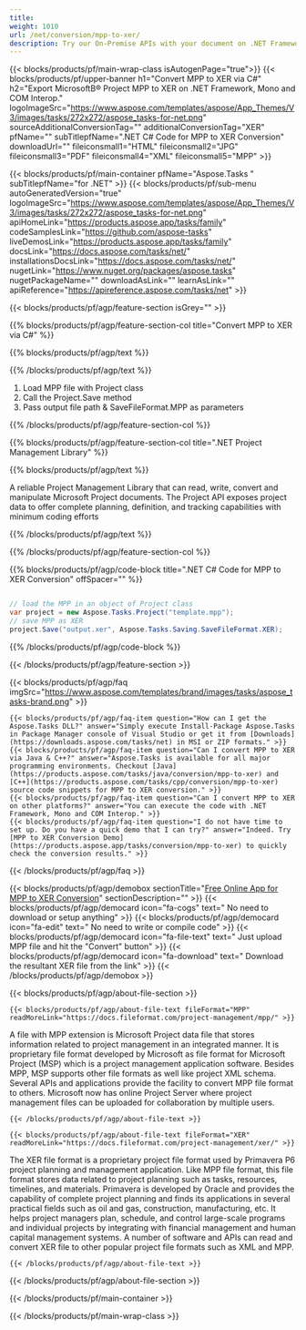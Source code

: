 ```yaml
---
title:  
weight: 1010
url: /net/conversion/mpp-to-xer/ 
description: Try our On-Premise APIs with your document on .NET Framework, Mono and COM Interop.
---
```


{{< blocks/products/pf/main-wrap-class isAutogenPage="true">}}
{{< blocks/products/pf/upper-banner h1="Convert MPP to XER via C#" h2="Export MicrosoftВ® Project MPP to XER on .NET Framework, Mono and COM Interop." logoImageSrc="https://www.aspose.com/templates/aspose/App_Themes/V3/images/tasks/272x272/aspose_tasks-for-net.png" sourceAdditionalConversionTag="" additionalConversionTag="XER" pfName="" subTitlepfName=".NET C# Code for MPP to XER Conversion" downloadUrl="" fileiconsmall1="HTML" fileiconsmall2="JPG" fileiconsmall3="PDF" fileiconsmall4="XML" fileiconsmall5="MPP" >}}

{{< blocks/products/pf/main-container pfName="Aspose.Tasks " subTitlepfName="for .NET" >}}
{{< blocks/products/pf/sub-menu autoGeneratedVersion="true" logoImageSrc="https://www.aspose.com/templates/aspose/App_Themes/V3/images/tasks/272x272/aspose_tasks-for-net.png" apiHomeLink="https://products.aspose.app/tasks/family" codeSamplesLink="https://github.com/aspose-tasks" liveDemosLink="https://products.aspose.app/tasks/family" docsLink="https://docs.aspose.com/tasks/net/" installationsDocsLink="https://docs.aspose.com/tasks/net/" nugetLink="https://www.nuget.org/packages/aspose.tasks" nugetPackageName="" downloadAsLink="" learnAsLink="" apiReference="https://apireference.aspose.com/tasks/net" >}}

{{< blocks/products/pf/agp/feature-section isGrey="" >}}

{{% blocks/products/pf/agp/feature-section-col title="Convert MPP to XER via C#" %}}

{{% blocks/products/pf/agp/text %}}

{{% /blocks/products/pf/agp/text %}}

1.  Load MPP file with Project class
1.  Call the Project.Save method
1.  Pass output file path & SaveFileFormat.MPP as parameters

{{% /blocks/products/pf/agp/feature-section-col %}}

{{% blocks/products/pf/agp/feature-section-col title=".NET Project Management Library" %}}

{{% blocks/products/pf/agp/text %}}

 A reliable Project Management Library that can read, write, convert and manipulate Microsoft Project documents. The Project API exposes project data to offer complete planning, definition, and tracking capabilities with minimum coding efforts

{{% /blocks/products/pf/agp/text %}}

{{% /blocks/products/pf/agp/feature-section-col %}}

{{% blocks/products/pf/agp/code-block title=".NET C# Code for MPP to XER Conversion" offSpacer="" %}}

```cs

// load the MPP in an object of Project class
var project = new Aspose.Tasks.Project("template.mpp");
// save MPP as XER 
project.Save("output.xer", Aspose.Tasks.Saving.SaveFileFormat.XER);

```

{{% /blocks/products/pf/agp/code-block %}}

{{< /blocks/products/pf/agp/feature-section >}}

{{< blocks/products/pf/agp/faq imgSrc="https://www.aspose.com/templates/brand/images/tasks/aspose_tasks-brand.png" >}}

    {{< blocks/products/pf/agp/faq-item question="How can I get the Aspose.Tasks DLL?" answer="Simply execute Install-Package Aspose.Tasks in Package Manager console of Visual Studio or get it from [Downloads](https://downloads.aspose.com/tasks/net) in MSI or ZIP formats." >}}
    {{< blocks/products/pf/agp/faq-item question="Can I convert MPP to XER via Java & C++?" answer="Aspose.Tasks is available for all major programming environments. Checkout [Java](https://products.aspose.com/tasks/java/conversion/mpp-to-xer) and [C++](https://products.aspose.com/tasks/cpp/conversion/mpp-to-xer) source code snippets for MPP to XER conversion." >}}
    {{< blocks/products/pf/agp/faq-item question="Can I convert MPP to XER on other platforms?" answer="You can execute the code with .NET Framework, Mono and COM Interop." >}}
    {{< blocks/products/pf/agp/faq-item question="I do not have time to set up. Do you have a quick demo that I can try?" answer="Indeed. Try [MPP to XER Conversion Demo](https://products.aspose.app/tasks/conversion/mpp-to-xer) to quickly check the conversion results." >}}
 
{{< /blocks/products/pf/agp/faq >}}

<!-- aboutfile Starts -->

{{< blocks/products/pf/agp/demobox sectionTitle="[Free Online App for MPP to XER Conversion](https://products.aspose.app/tasks/conversion/mpp-to-xer)" sectionDescription="" >}}
        {{< blocks/products/pf/agp/democard icon="fa-cogs" text=" No need to download or setup anything" >}}
        {{< blocks/products/pf/agp/democard icon="fa-edit" text=" No need to write or compile code" >}}
        {{< blocks/products/pf/agp/democard icon="fa-file-text" text=" Just upload MPP file and hit the \"Convert\" button" >}}
        {{< blocks/products/pf/agp/democard icon="fa-download" text=" Download the resultant XER file from the link" >}}
{{< /blocks/products/pf/agp/demobox >}}

{{< blocks/products/pf/agp/about-file-section >}}

    {{< blocks/products/pf/agp/about-file-text fileFormat="MPP" readMoreLink="https://docs.fileformat.com/project-management/mpp/" >}}
A file with MPP extension is Microsoft Project data file that stores information related to project management in an integrated manner. It is proprietary file format developed by Microsoft as file format for Microsoft Project (MSP) which is a project management application software. Besides MPP, MSP supports other file formats as well like project XML schema. Several APIs and applications provide the facility to convert MPP file format to others. Microsoft now has online Project Server where project management files can be uploaded for collaboration by multiple users.

    {{< /blocks/products/pf/agp/about-file-text >}}

    {{< blocks/products/pf/agp/about-file-text fileFormat="XER" readMoreLink="https://docs.fileformat.com/project-management/xer/" >}}
The XER file format is a proprietary project file format used by Primavera P6 project planning and management application. Like MPP file format, this file format stores data related to project planning such as tasks, resources, timelines, and materials. Primavera is developed by Oracle and provides the capability of complete project planning and finds its applications in several practical fields such as oil and gas, construction, manufacturing, etc. It helps project managers plan, schedule, and control large-scale programs and individual projects by integrating with financial management and human capital management systems. A number of software and APIs can read and convert XER file to other popular project file formats such as XML and MPP.

    {{< /blocks/products/pf/agp/about-file-text >}}

{{< /blocks/products/pf/agp/about-file-section >}}

<!-- aboutfile Ends -->

{{< /blocks/products/pf/main-container >}}
    
{{< /blocks/products/pf/main-wrap-class >}}